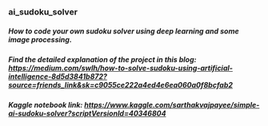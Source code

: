 ### ai_sudoku_solver
##### How to code your own sudoku solver using deep learning and some image processing.
##### Find the detailed explanation of the project in this blog: https://medium.com/swlh/how-to-solve-sudoku-using-artificial-intelligence-8d5d3841b872?source=friends_link&sk=c9055ce222a4ed4e6ea060a0f8bcfab2

##### Kaggle notebook link: https://www.kaggle.com/sarthakvajpayee/simple-ai-sudoku-solver?scriptVersionId=40346804
